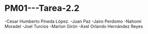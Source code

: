 # PM01---Tarea-2.2
-Cesar Humberto Pineda López.
-Juan Paz
-Jairo Perdomo
-Nahomi Moradel
-Joel Turcios
-Marlon Girón
-Axel Orlando Hernández Reyes
